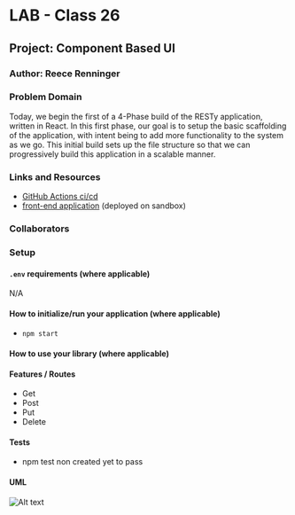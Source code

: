 # LAB - Class 26

## Project: Component Based UI

### Author: Reece Renninger

### Problem Domain  

Today, we begin the first of a 4-Phase build of the RESTy application, written in React. In this first phase, our goal is to setup the basic scaffolding of the application, with intent being to add more functionality to the system as we go. This initial build sets up the file structure so that we can progressively build this application in a scalable manner.

### Links and Resources

- [GitHub Actions ci/cd]()
- [front-end application]() (deployed on sandbox)

### Collaborators

### Setup

#### `.env` requirements (where applicable)

N/A

#### How to initialize/run your application (where applicable)

- `npm start`

#### How to use your library (where applicable)

#### Features / Routes

- Get
- Post
- Put
- Delete

#### Tests

- npm test non created yet to pass

#### UML

![Alt text]()
